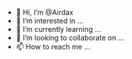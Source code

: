- 👋 Hi, I’m @Airdax
- 👀 I’m interested in ...
- 🌱 I’m currently learning ...
- 💞️ I’m looking to collaborate on ...
- 📫 How to reach me ...

<!---
Airdax/Airdax is a ✨ special ✨ repository because its `README.md` (this file) appears on your GitHub profile.
You can click the Preview link to take a look at your changes.
--->
